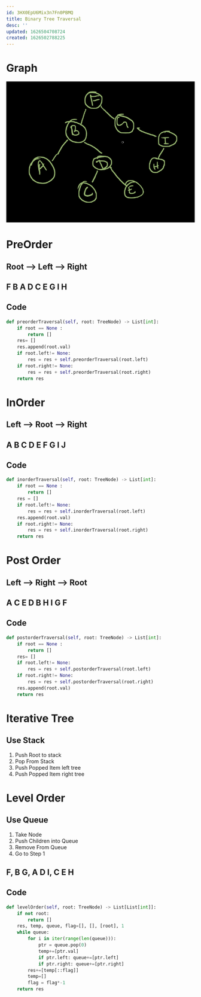 ```yaml
---
id: 3HX0EpU6Mix3n7Fn0PBMQ
title: Binary Tree Traversal
desc: ''
updated: 1626504708724
created: 1626502788225
---
```

# Graph
![](/assets/images/2021-07-17-12-08-23.png)

# PreOrder

## Root --> Left --> Right

## F B A D C E G I H

## Code
```python
def preorderTraversal(self, root: TreeNode) -> List[int]:
    if root == None :
        return []
    res= []
    res.append(root.val)
    if root.left!= None:
        res = res + self.preorderTraversal(root.left)
    if root.right!= None:
        res = res + self.preorderTraversal(root.right)
    return res
```

# InOrder

## Left --> Root --> Right

## A B C D E F G I J

## Code
```python
def inorderTraversal(self, root: TreeNode) -> List[int]:
    if root == None :
        return []
    res = []
    if root.left!= None:
        res = res + self.inorderTraversal(root.left)
    res.append(root.val)
    if root.right!= None:
        res = res + self.inorderTraversal(root.right)
    return res
```


# Post Order

## Left --> Right --> Root

## A C E D B H I G F

## Code

```python
def postorderTraversal(self, root: TreeNode) -> List[int]:
    if root == None :
        return []
    res= []
    if root.left!= None:
        res = res + self.postorderTraversal(root.left)
    if root.right!= None:
        res = res + self.postorderTraversal(root.right)
    res.append(root.val)
    return res
```

# Iterative Tree

## Use Stack

1. Push Root to stack
2. Pop From Stack
3. Push Popped Item left tree
4. Push Popped Item right tree

# Level Order

## Use Queue

1. Take Node
2. Push Children into Queue
3. Remove From Queue
4. Go to Step 1

## F, B G, A D I, C E H

## Code
```python
def levelOrder(self, root: TreeNode) -> List[List[int]]:
    if not root:
        return []
    res, temp, queue, flag=[], [], [root], 1
    while queue:
        for i in iter(range(len(queue))):
            ptr = queue.pop(0)
            temp+=[ptr.val]
            if ptr.left: queue+=[ptr.left]
            if ptr.right: queue+=[ptr.right]
        res+=[temp[::flag]]
        temp=[]
        flag = flag*-1
    return res
```
